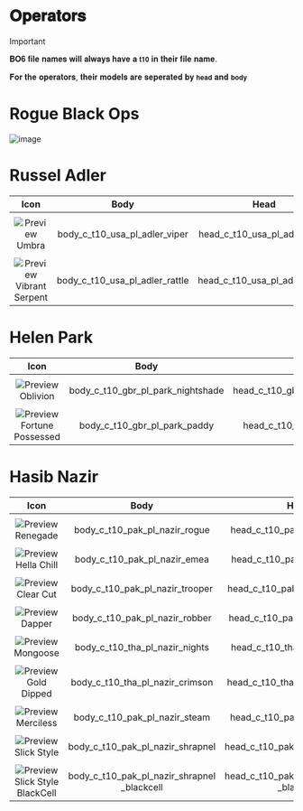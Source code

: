 # 𝐎𝐩𝐞𝐫𝐚𝐭𝐨𝐫𝐬

> [!IMPORTANT]
> 
>𝐁𝐎𝟔 𝐟𝐢𝐥𝐞 𝐧𝐚𝐦𝐞𝐬 𝐰𝐢𝐥𝐥 𝐚𝐥𝐰𝐚𝐲𝐬 𝐡𝐚𝐯𝐞 𝐚 `𝐭𝟏𝟎` 𝐢𝐧 𝐭𝐡𝐞𝐢𝐫 𝐟𝐢𝐥𝐞 𝐧𝐚𝐦𝐞.
>
> 𝐅𝐨𝐫 𝐭𝐡𝐞 𝐨𝐩𝐞𝐫𝐚𝐭𝐨𝐫𝐬, 𝐭𝐡𝐞𝐢𝐫 𝐦𝐨𝐝𝐞𝐥𝐬 𝐚𝐫𝐞 𝐬𝐞𝐩𝐞𝐫𝐚𝐭𝐞𝐝 𝐛𝐲 `𝐡𝐞𝐚𝐝` 𝐚𝐧𝐝 `𝐛𝐨𝐝𝐲`
>

# Rogue Black Ops

![image](https://github.com/user-attachments/assets/132ebd77-7d21-4be1-ad8b-88f53fa18b8e)

# Russel Adler

| Icon | Body | Head | Arms
| :--: | :--: | :--: | :--:
| | | | | 
| ![Preview](https://static.wikia.nocookie.net/callofduty/images/d/d0/Adler_Umbra_Skin_BO6.png/revision/latest?cb=20241119185549) <br>Umbra | body_c_t10_usa_pl_adler_viper | head_c_t10_usa_pl_adler_viper | vm_c_t10_usa_pl_adler_viper |
| | | | | 
| ![Preview](https://static.wikia.nocookie.net/callofduty/images/f/fc/Adler_VibrantSerpent_Skin_BO6.png/revision/latest?cb=20250201180605) <br>Vibrant Serpent | body_c_t10_usa_pl_adler_rattle | head_c_t10_usa_pl_adler_rattle | vm_c_t10_usa_pl_adler_rattle |



# Helen Park

| Icon | Body | Head | Arms
| :--: | :--: | :--: | :--:
| | | | | 
| ![Preview](https://static.wikia.nocookie.net/callofduty/images/9/9c/Park_Oblivion_Skin_BO6.png/revision/latest?cb=20241028013640) <br>Oblivion | body_c_t10_gbr_pl_park_nightshade | head_c_t10_gbr_pl_park_nightshade | vm_c_t10_gbr_pl_park_nightshade |
| | | | | 
| ![Preview](https://stockpile.detonated.com/static/bundle_images/resized/bo6fd64c1705d02c4747a2d3c9dc3b337f45845006cac4bafbd9cf5540a2f197c1d_large.webp) <br> Fortune Possessed | body_c_t10_gbr_pl_park_paddy | head_c_t10_gbr_pl_park_paddy | vm_c_t10_gbr_pl_park_paddy |



# Hasib Nazir

| Icon  | Body | Head | Arms 
| :--: | :--: | :--: | :--: 
| | | | | 
| ![Preview](https://static.wikia.nocookie.net/callofduty/images/7/7d/Nazir_Renegade_Skin_BO6.png/revision/latest?cb=20241028013634) <br>Renegade | body_c_t10_pak_pl_nazir_rogue | head_c_t10_pak_pl_nazir_rogue | vm_c_t10_pak_pl_nazir_rogue
| | | | | 
| ![Preview](https://static.wikia.nocookie.net/callofduty/images/d/db/Nazir_Hella_Chill_Skin_BO6.png/revision/latest?cb=20241028013632) <br>Hella Chill | body_c_t10_pak_pl_nazir_emea | head_c_t10_pak_pl_nazir_emea | vm_c_t10_pak_pl_nazir_emea 
| | | | | 
| ![Preview](https://static.wikia.nocookie.net/callofduty/images/b/b8/Nazir_ClearCut_Skin_BO6.png/revision/latest?cb=20241119185610) <br>Clear Cut | body_c_t10_pak_pl_nazir_trooper | head_c_t10_pak_pl_nazir_trooper | vm_c_t10_pak_pl_nazir_trooper
| | | | | 
| ![Preview](https://static.wikia.nocookie.net/callofduty/images/2/20/Nazir_Dapper_Skin_BO6.png/revision/latest?cb=20241211224450) <br>Dapper | body_c_t10_pak_pl_nazir_robber | head_c_t10_pak_pl_nazir_robber | vm_c_t10_pak_pl_nazir_robber
| | | | | 
| ![Preview](https://static.wikia.nocookie.net/callofduty/images/7/71/Nazir_Mongoose_Skin_BO6.png/revision/latest?cb=20250213213917) <br>Mongoose | body_c_t10_tha_pl_nazir_nights | head_c_t10_tha_pl_niran_nights | vm_c_t10_tha_pl_niran_nights
| | | | | 
| ![Preview](https://static.wikia.nocookie.net/callofduty/images/1/1a/Nazir_GoldDipped_Skin_BO6.png/revision/latest?cb=20250201180630) <br>Gold Dipped| body_c_t10_tha_pl_nazir_crimson | head_c_t10_tha_pl_niran_crimson | vm_c_t10_tha_pl_niran_crimson
| | | | | 
| ![Preview](https://static.wikia.nocookie.net/callofduty/images/3/30/Nazir_Merciless_Skin_BO6.png/revision/latest?cb=20241129224912) <br>Merciless | body_c_t10_pak_pl_nazir_steam | head_c_t10_pak_pl_nazir_steam | vm_c_t10_pak_pl_nazir_steam
| | | | | 
| ![Preview](https://static.wikia.nocookie.net/callofduty/images/f/f0/Nazir_SlickStyle_Skin_BO6.png/revision/latest?cb=20241119185611) <br>Slick Style | body_c_t10_pak_pl_nazir_shrapnel | head_c_t10_pak_pl_nazir_shrapnel | vm_c_t10_pak_pl_nazir_shrapnel
| | | | | 
| ![Preview](https://static.wikia.nocookie.net/callofduty/images/d/dc/Nazir_SlickStyleBlackCell_Skin_BO6.png/revision/latest?cb=20241220174630) <br>Slick Style BlackCell | body_c_t10_pak_pl_nazir_shrapnel <br>_blackcell | head_c_t10_pak_pl_nazir_shrapnel <br>_blackcell | vm_c_t10_pak_pl_nazir_shrapnel <br>_blackcell



